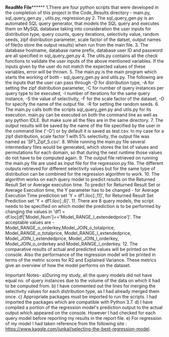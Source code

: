 **********************************************ReadMe File****************************************************
1.There are four python scripts that were developed in the completion of this project in the Code_Results directory - main.py, sql_query_gen.py , utils.py, regression.py
2. The sql_query_gen.py is an automated SQL query generator, that models the SQL query and executes them on MySQL database taking into consideration the user inputs for distribution type, query counts, query iterations, selectivity value, random seeds, zipf distribution parameter, scale factor of the datset, output names of file(to store the output results) when run from the main file.
3. The database hostname, database name prefix, database user ID and password are all specified in sql_query_gen.py
4. The utils.py contains all the check functions to validate the user inputs of the above mentioned variables. If the inputs given by the user do not match the expected values of these variables, error will be thrown. 
5. The main.py is the main program which starts the working of both - sql_query_gen.py and utils.py. The following are the inputs that the user can pass through -D for distribution type, -A for setting the zipf distribution parameter, -C for number of query instances per query type to be executed, -I number of iterations for the same query instance, -S the value of selectivity, -F for the scale factor of the dataset, -O for specify the name of the output file. -R for setting the random seeds. 
6. The main.py calls both the scripts sql_query_gen.py and utils.py for its execution. 
main.py can be executed on both the command line as well as any python IDLE. But make sure all the files are in the same directory. 
7. The output results will be saved by the name of the file specified by the user in the command line ('-O') or by default it is saved as test.csv. In my case for a zipf distribution, scale factor 1 with 5% selectivity, the output file was named as 'SF1_Zipf_5.csv'.
8. While running the main.py file several intermediary files would be generated, which stores the list of values and permutations for each domain, so that during the next runtime those values do not have to be computed again. 
9. The output file retrieved on running the main.py file are used as input file for the regression.py file. The different outputs retrieved for different selectivity values but for the same type of distribution can be combined for the regression algorithm to work. 
10. The algorithm works on each query model to predict results on the Returned Result Set or Average execution time. To predict for Returned Result Set or Average Execution time, the Y parameter has to be changed - for Average Execution Time prediction set 'Y = df1.iloc[:,11]', for Returned Result Set Prediction set 'Y = df1.iloc[:,6]'.
11. There are 8 query models, the script needs to be specified on which model the prediction is to be performed by changing the values in 'df1 = df.loc[df['Model_Num']=='Model_RANGE_l_extendedprice']'. The acceptable values are - Model_RANGE_o_orderkey,Model_JOIN_o_totalprice, Model_RANGE_o_totalprice, Model_RANGE_l_extendedprice, Model_JOIN_l_extendedprice, Model_JOIN_l_orderkey, Model_JOIN_o_orderkey and Model_RANGE_l_orderkey.
12. The comparative results of actual and predicted values will be printed on the console. Also the performance of the regression model will be printed in terms of the metric scores for R2 and Explained Variance. These metrics give an overview of how the model performs on the dataset.


Important Notes- 
a)During my study, all the query models did not have equal no. of query instances due to the volume of the data on which it had to be computed from. 
b) I have commented out the lines for merging the selectivity values for each distribution type, as I had already merged them once.
c) Appropriate packages must be imported to run the scripts. I had imported the packages which are compatible with Python 3.7.
d) I have compiled a portion of the regression model's prediction output to the actual output which appeared on the console. However I had checked for each query model before reporting my results in the report file.
e) For regression of my model I had taken reference from the following site : https://www.kaggle.com/junkal/selecting-the-best-regression-model. 
